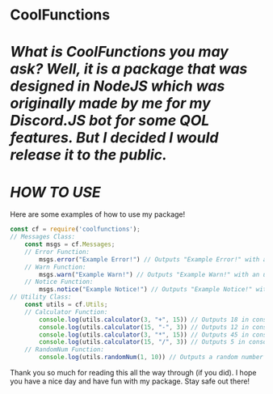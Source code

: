 **CoolFunctions**
====
*What is CoolFunctions you may ask? Well, it is a package that was designed in NodeJS which was originally made by me for my Discord.JS bot for some QOL features. But I decided I would release it to the public.*
====

***HOW TO USE***
====
Here are some examples of how to use my package!
```js
const cf = require('coolfunctions');
// Messages Class:
    const msgs = cf.Messages;
    // Error Function:
        msgs.error("Example Error!") // Outputs "Example Error!" with an underline and colored red in console.
    // Warn Function:
        msgs.warn("Example Warn!") // Outputs "Example Warn!" with an underline and colored yellow in console.
    // Notice Function:
        msgs.notice("Example Notice!") // Outputs "Example Notice!" with an underline and colored blue/cyan in console.
// Utility Class:
    const utils = cf.Utils;
    // Calculator Function:
        console.log(utils.calculator(3, "+", 15)) // Outputs 18 in console.
        console.log(utils.calculator(15, "-", 3)) // Outputs 12 in console.
        console.log(utils.calculator(3, "*", 15)) // Outputs 45 in console.
        console.log(utils.calculator(15, "/", 3)) // Outputs 5 in console.
    // RandomNum Function:
        console.log(utils.randomNum(1, 10)) // Outputs a random number from 1 to 10 inside of the console.
```
Thank you so much for reading this all the way through (if you did). I hope you have a nice day and have fun with my package. Stay safe out there!